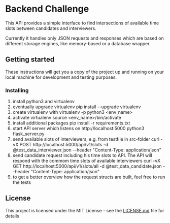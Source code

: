 # Backend Challenge

This API provides a simple interface to find intersections of available
time slots between candidates and interviewers.

Currently it handles only JSON requests and responses which are based
on different storage engines, like memory-based or a database wrapper.

## Getting started

These instructions will get you a copy of the project up and running on your local machine
for development and testing purposes.

### Installing
1. install python3 and virtualenv
2. eventually upgrade virtualenv
    pip install --upgrade virtualenv
3. create virtualenv with
    virtualenv -p python3 <env_name>
4. activate virtualenv
    source <env_name>/bin/activate
5. install additional packages
    pip install -r requirements.txt
5. start API server which listens on http://localhost:5000
    python3 flask_server.py
6. send available slots of interviewers, e.g. from testfile in src-folder
    curl -vX POST http://localhost:5000/api/v1/slots -d @test_data_interviewer.json --header "Content-Type: application/json"
7. send candidate request including his time slots to API. The API will respond with the commom time slots of
   available interviewers
    curl -vX GET http://localhost:5000/api/v1/slots/all -d @test_data_candidate.json --header "Content-Type: application/json"
8. to get a better overview how the request structs are built,
feel free to run the tests

## License

This project is licensed under the MIT License - see the [LICENSE.md](LICENSE.md) file for details
